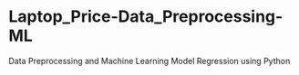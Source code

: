 # Laptop_Price-Data_Preprocessing-ML
Data Preprocessing and Machine Learning Model Regression using Python
